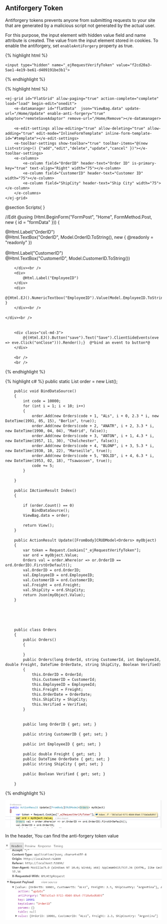 ## Antiforgery Token

Antiforgery tokens prevents anyone from submitting requests to your site that are generated by a malicious script not generated by the actual user. 

For this purpose, the input element with hidden value field and name attribute is created. The value from the input element stored in cookies. To enable the antiforgery, set `enableAntiForgery` property as true.

{% highlight html %}

    <input type="hidden" name="_ejRequestVerifyToken" value="f2cd20a3-5ae1-4e19-be61-d409191be3b1">
     
{% endhighlight %}


{% highlight html %}

<form>

    <ej-grid id="FlatGrid" allow-paging="true" action-complete="complete" load="load" begin-edit="onedit">
        <e-datamanager id="flatData"  json="ViewBag.data" update-url="/Home/Update" enable-anti-forgery="true" adaptor="remoteSaveAdaptor" remove-url="/Home/Remove"></e-datamanager>

        <e-edit-settings allow-editing="true" allow-deleting="true" allow-adding="true" edit-mode="InlineFormTemplate" inline-form-template-id="#template"></e-edit-settings>
        <e-toolbar-settings show-toolbar="true" toolbar-items="@(new List<string>() {"add","edit","delete","update","cancel" })"></e-toolbar-settings>
        <e-columns>
            <e-column field="OrderID" header-text="Order ID" is-primary-key="true" text-align="Right" width="75"></e-column>
            <e-column field="CustomerID" header-text="Customer ID" width="75"></e-column>
            <e-column field="ShipCity" header-text="Ship City" width="75"></e-column>
        </e-columns>
    </ej-grid>
    
</form>
@section Scripts{ 
<script>
    function onedit(args) { 
        args.model.dataSource.dataSource.antiForgery = true;
    }
</script>
}
    
//Edit 
@using (Html.BeginForm("FormPost", "Home", FormMethod.Post, new { id = "formData" }))
{
    <div>
        <div>
            @Html.Label("OrderID")
        </div>
        <div>
            @Html.TextBox("OrderID", Model.OrderID.ToString(), new { @readonly = "readonly" })
        </div><br />
        <div>
            @Html.Label("CustomerID")
        </div>
        <div>
            @Html.TextBox("CustomerID", Model.CustomerID.ToString())

        </div><br />
        <div>
            @Html.Label("EmployeeID")
        </div>
        <div>
            @{Html.EJ().NumericTextbox("EmployeeID").Value(Model.EmployeeID.ToString()).Render(); }
        </div><br />

    </div><br />


        <div class="col-md-3">
            @{(Html.EJ().Button("save").Text("Save").ClientSideEvents(eve => eve.Click("onClose"))).Render();}  @*bind an event to button*@
        </div>

        <br />
        <br />



{% endhighlight %}

{% highlight c# %}
public static List<Orders> order = new List<Orders>();
       
        public void BindDataSource()
        {
            int code = 10000;
            for (int i = 1; i < 10; i++)
            {
                order.Add(new Orders(code + 1, "ALs", i + 0, 2.3 * i, new DateTime(1991, 05, 15), "Berlin", true));
                order.Add(new Orders(code + 2, "ANATR", i + 2, 3.3 * i, new DateTime(1990, 04, 04), "Madrid", false));
                order.Add(new Orders(code + 3, "ANTON", i + 1, 4.3 * i, new DateTime(1957, 11, 30), "Cholchester", false));
                order.Add(new Orders(code + 4, "BLONP", i + 3, 5.3 * i, new DateTime(1930, 10, 22), "Marseille", true));
                order.Add(new Orders(code + 5, "BOLID", i + 4, 6.3 * i, new DateTime(1953, 02, 18), "Tsawassen", true));
                code += 5;
            }
          
        }

        public IActionResult Index()
        {

            if (order.Count() == 0)
                BindDataSource();
            ViewBag.data = order;
           
            return View();
        }
        
        public ActionResult Update([FromBody]CRUDModel<Orders> myObject)
        {
            var token = Request.Cookies["_ejRequestVerifyToken"];
            var ord = myObject.Value;
            Orders val = order.Where(or => or.OrderID == ord.OrderID).FirstOrDefault();
            val.OrderID = ord.OrderID;
            val.EmployeeID = ord.EmployeeID;
            val.CustomerID = ord.CustomerID;
            val.Freight = ord.Freight;
            val.ShipCity = ord.ShipCity;
            return Json(myObject.Value);
        }

        
        

       
        public class Orders
        {
            public Orders()
            {

            }
            public Orders(long OrderId, string CustomerId, int EmployeeId, double Freight, DateTime OrderDate, string ShipCity, Boolean Verified)
            {
                this.OrderID = OrderId;
                this.CustomerID = CustomerId;
                this.EmployeeID = EmployeeId;
                this.Freight = Freight;
                this.OrderDate = OrderDate;
                this.ShipCity = ShipCity;
                this.Verified = Verified;
            }

           
            public long OrderID { get; set; }
            
            public string CustomerID { get; set; }
            
            public int EmployeeID { get; set; }
           
            public double Freight { get; set; }
            public DateTime OrderDate { get; set; }
            public string ShipCity { get; set; }

            public Boolean Verified { get; set; }

        }
    


{% endhighlight %}

![](Antiforgery_core_images/controller.png)

In the header, You can find the anti-forgery token value

![](Antiforgery_core_images/payload.png)
